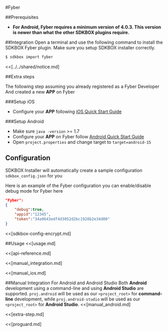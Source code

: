 <!--
Include Base: /Users/jtsm/Chukong-Inc/pr/en/src/fyber/v3-cpp
-->

#Fyber

##Prerequisites
* __For Android, Fyber requires a minimum version of 4.0.3. This version is newer than what the other SDKBOX plugins require.__

##Integration
Open a terminal and use the following command to install the SDKBOX Fyber plugin. Make sure you setup SDKBOX installer correctly.
```bash
$ sdkbox import fyber
```

<<[../../shared/notice.md]

##Extra steps

The following step assuming you already registered as a Fyber Developer
And created a new __APP__ on Fyber

###Setup iOS
* Configure your __APP__ following [iOS Quick Start Guide](http://developer.fyber.com/content/ios/)

###Setup Android
* Make sure `java -version` >= 1.7
* Configure your __APP__ on Fyber follow [Android Quick Start Guide](http://developer.fyber.com/content/android/basics/)
* Open `project.properties` and change target to `target=android-15`

## Configuration
SDKBOX Installer will automatically create a sample configuration `sdkbox_config.json` for you

Here is an example of the Fyber configuration you can enable/disable debug mode for Fyber here
```json
"Fyber":
{
    "debug":true,
    "appid":"12345",
    "token":"34a9643edf4d3052d2bc1928b2e34d00"
}
```

<<[sdkbox-config-encrypt.md]

##Usage
<<[usage.md]

<<[api-reference.md]

<<[manual_integration.md]

<<[manual_ios.md]

##Manual Integration For Android and Android Studio
Both __Android__ development using a command-line and using __Android Studio__ are supported. `proj.android` will be used as our `<project_root>` for __command-line__ development, while `proj.android-studio` will be used as our `<project_root>` for __Android Studio__.
<<[manual_android.md]

<<[extra-step.md]

<<[proguard.md]
